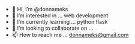 - 👋 Hi, I’m @donnameks
- 👀 I’m interested in ... web development
- 🌱 I’m currently learning ... python flask
- 💞️ I’m looking to collaborate on ...
- 📫 How to reach me ... donnameks@gmail.com

<!---
donnameks/donnameks is a ✨ special ✨ repository because its `README.md` (this file) appears on your GitHub profile.
You can click the Preview link to take a look at your changes.
--->

